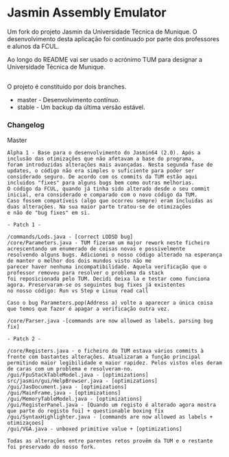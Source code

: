 # Jasmin Assembly Emulator
Um fork do projeto Jasmin da Universidade Técnica de Munique. O desenvolvimento desta aplicação foi continuado por parte dos professores e alunos da FCUL.

Ao longo do README vai ser usado o acrónimo TUM para designar a Universidade Técnica de Munique.
##
O projeto é constituido por dois branches.
* master - Desenvolvimento contínuo.
* stable - Um backup da última versão estável.

### Changelog
Master
```
Alpha 1 - Base para o desenvolvimento do Jasmin64 (2.0). Após a inclusão das otimizações que não afetavam a base do programa,
foram introduzidas alterações mais avançadas. Nesta segunda fase de updates, o código não era simples o suficiente para poder ser
considerado seguro. De acordo com os commits da TUM estão aqui incluidos "fixes" para alguns bugs bem como outras melhorias.
O código da FCUL, quando já tinha sido alterado desde o seu commit inicial, era considerado e comparado com o novo código da TUM.
Caso fossem compatíveis (algo que ocorreu sempre) eram íncluidas as duas alterações. Na sua maior parte tratou-se de otimizações
e não de "bug fixes" em si.

- Patch 1 - 

/commands/Lods.java - [correct LODSD bug]
/core/Parameters.java - TUM fizeram um major rework neste ficheiro acrescentando um enumerado de coisas novas e possivelmente 
resolvendo alguns bugs. Adicionei o nosso código alterado na esperança de manter o melhor dos dois mundos visto não me 
parecer haver nenhuma incompatibilidade. Aquela verificação que o professor removeu para resolver o problema da stack 
foi reposicionada pelo TUM. Decidi deixa la e testar como funciona agora. Preservaram-se os seguintes bug fixes já existentes
no nosso código: Run vs Step e Linux read call

Caso o bug Parameters.pop(Address a) volte a aparecer a única coisa que temos que fazer é apagar a verificação outra vez.

/core/Parser.java -[commands are now allowed as labels. parsing bug fix]

- Patch 2 - 

/core/Registers.java - o ficheiro do TUM estava vários commits à frente com bastantes alterações. Atualizaram a função principal permitindo maior legibilidade e maior rapidez. Pelos vistos eles deram de caras com um problema e resolveram-no.
/gui/FpuStackTableModel.java - [optimizations]
src/jasmin/gui/HelpBrowser.java - [optimizations]
/gui/JasDocument.java - [optimizations]
/gui/MainFrame.java - [optimizations]
/gui/MemoryTableModel.java - [optimizations]
/gui/RegisterPanel.java - [Quando um registo é alterado agora mostra que parte do registo foi] + questionable boxing fix
/gui/SyntaxHighlighter.java - [commands are now allowed as labels + otimizaçoes]
/gui/VGA.java - unboxed primitive value + [optimizations]

Todas as alterações entre parentes retos provêm da TUM e o restante foi preservado do nosso fork.
```


